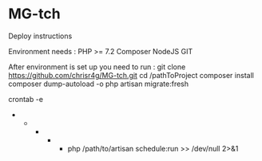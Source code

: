 # MG-tch

Deploy instructions
 
Environment needs : 
PHP >= 7.2
Composer
NodeJS
GIT

After environment is set up you need to run :
git clone https://github.com/chrisr4g/MG-tch.git
cd /pathToProject
composer install
composer dump-autoload -o
php artisan migrate:fresh

crontab -e
* * * * * php /path/to/artisan schedule:run >> /dev/null 2>&1